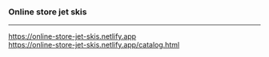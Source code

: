 ### Online store jet skis
---
https://online-store-jet-skis.netlify.app  
https://online-store-jet-skis.netlify.app/catalog.html  
